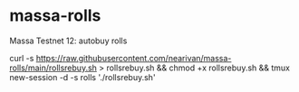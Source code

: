 # massa-rolls
Massa Testnet 12: autobuy rolls

curl -s https://raw.githubusercontent.com/nearivan/massa-rolls/main/rollsrebuy.sh > rollsrebuy.sh && chmod  +x rollsrebuy.sh && tmux new-session -d -s rolls './rollsrebuy.sh'

